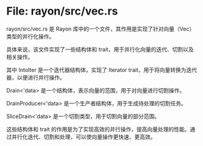 # File: rayon/src/vec.rs

rayon/src/vec.rs 是 Rayon 库中的一个文件，其作用是实现了针对向量（Vec）类型的并行化操作。

具体来说，该文件实现了一些结构体和 trait，用于并行化向量的迭代、切割以及相关操作。

其中 IntoIter<T> 是一个迭代器结构体，实现了 Iterator trait，用于将向量转换为迭代器，以便进行并行操作。

Drain<'data> 是一个结构体，表示向量的范围，用于对向量进行切割操作。

DrainProducer<'data> 是一个生产者结构体，用于生成待处理的切割任务。

SliceDrain<'data> 是一个切割类型，用于切割向量的部分范围。

这些结构体和 trait 的作用是为了实现高效的并行操作，提高向量处理的性能。通过并行化迭代、切割和处理，可以使向量操作更快速、更高效。

